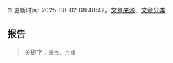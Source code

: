 :alarm_clock: 更新时间: 2025-08-02 08:48:42。[文章来源](/README.md)、[文章分类](/TAGS.md)

## 报告


> 关键字：`报告`、`月报`



